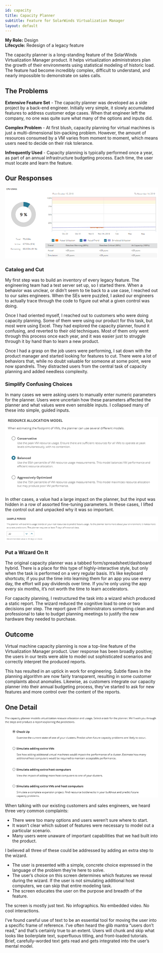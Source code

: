 ```yaml
---
id: capacity
title: Capacity Planner
subtitle: Feature for SolarWinds Virtualization Manager
layout: default
---
```

**My Role:** Design  
**Lifecycle:** Redesign of a legacy feature

The capacity planner is a long-standing feature of the SolarWinds 
Virtualization Manager product. It helps virtualization administrators 
plan the growth of their environments using statistical modeling of 
historic load. The feature had become incredibly complex, difficult to 
understand, and nearly impossible to demonstrate on sales calls. 

## The Problems

**Extensive Feature Set** - The capacity planner was developed as a side project 
by a back-end  engineer. Initially very simple, it slowly accumulated features 
to address customer edge cases. When that engineer left the company, no one 
was quite sure what many of the options and inputs did.

**Complex Problem** - At first blush, capacity planning for virtual machines is 
just a multi-dimensional bin-packing problem. However, the amount of resources 
consumed by a VM varies from moment to moment, which means users need to 
decide on their risk tolerance. 

**Infrequently Used** - Capacity planning is typically performed once a year, as 
part of an annual infrastructure budgeting process. Each time, the user must 
locate and learn the feature.

## Our Responses

![A capacity planning report](../images/capacity_report.png)

### Catalog and  Cut

My first step was to build an inventory of every legacy feature. The engineering 
team had a test server set up, so I started there. When a behavior was unclear, or
didn’t seem to tie back to a use case, I reached out to our sales engineers. When
the SEs were puzzled, I asked our engineers to actually trace through the code to
figure out what a given control was doing.

Once I had oriented myself, I reached out to customers who were doing capacity 
planning. Some of them were using our product for this task, but most were using 
Excel. They had explored the capacity planner, found it confusing, and reverted to
their old techniques. Most of them only went through this process once each year, 
and it was easier just to struggle through it by hand than to learn a new product.

Once I had a grasp on the job users were performing, I sat down with the product 
manager and started looking for features to cut. There were a lot of behaviors that, 
while no doubt valuable for someone at some point, were now spandrels. They 
distracted users from the central task of capacity planning and added needless 
complexity.

### Simplify Confusing Choices

In many cases we were asking users to manually enter numeric parameters for the 
planner. Users were uncertain how these parameters affected the planner and what 
values were even sensible inputs. I collapsed many of these into simple, guided 
inputs.

![Resource allocation model showing conservative, balanced, and optimized](../images/capacity_resource.png)

In other cases, a value had a large impact on the planner, but the input was 
hidden in a row of assorted fine-tuning parameters. In these cases, I lifted the 
control out and unpacked why it was so important.

![Section for selecting a sample period](../images/capacity_sampleperiod.png)

### Put a Wizard On It

The original capacity planner was a tabbed form/spreadsheet/dashboard hybrid. 
There is a place for this type of highly-interactive style, but only when the 
task is performed on a very regular basis. It’s like keyboard shortcuts; if you 
put the time into learning them for an app you use every day, the effort will pay 
dividends over time. If you’re only using the app every six months, it’s not 
worth the time to learn accelerators.

For capacity planning, I restructured the task into a wizard which produced a 
static report. The wizard reduced the cognitive load to one or two decisions per 
step. The report gave IT administrators something clean and professional to take 
to budget planning meetings to justify the new hardware they needed to purchase.

## Outcome

Virtual machine capacity planning is now a top-line feature of the Virtualization 
Manager product. User response has been broadly positive; the users in our tests 
were able to model out sophisticated scenarios and correctly interpret the produced
reports.

This has resulted in an uptick in work for engineering. Subtle flaws in the 
planning algorithm are now fairly transparent, resulting in some customer complaints
about anomalies. Likewise, as customers integrate our capacity planner into their 
annual budgeting process, they’ve started to ask for new features and more control 
over the content of the reports.

## One Detail

![List of task options for a planning session](../images/capacity_task.png)

When talking with our existing customers and sales engineers, we heard three very common complaints:
- There were too many options and users weren’t sure where to start.
- It wasn’t clear which subset of features were necessary to model out a particular scenario.
- Many users were unaware of important capabilities that we had built into the product.

I believed all three of these could be addressed by adding an extra step to the wizard.
- The user is presented with a  simple, concrete choice expressed in the language of the problem they’re here to solve.
- The user’s choice on this screen determines which features we reveal during the wizard. If the user is not simulating additional host computers, we can skip that entire modeling task.
- The screen educates the user on the purpose and breadth of the feature.

The screen is mostly just text. No infographics. No embedded video. No cool interactions.

I’ve found  careful use of text to be  an essential tool for moving the user into a 
specific frame of reference. I’ve often heard the glib mantra “users don’t read,” and 
that’s certainly true to an extent. Users will chunk and skip what looks like boilerplate 
text, superfluous titling, and front-loaded tutorials. Brief, carefully-worded text gets 
read and gets integrated into the user’s mental model.
